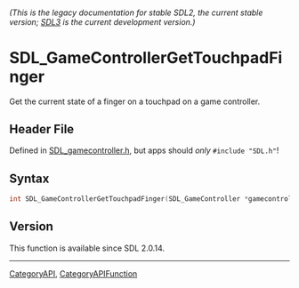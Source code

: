 ###### (This is the legacy documentation for stable SDL2, the current stable version; [SDL3](https://wiki.libsdl.org/SDL3/) is the current development version.)
# SDL_GameControllerGetTouchpadFinger

Get the current state of a finger on a touchpad on a game controller.

## Header File

Defined in [SDL_gamecontroller.h](https://github.com/libsdl-org/SDL/blob/SDL2/include/SDL_gamecontroller.h), but apps should _only_ `#include "SDL.h"`!

## Syntax

```c
int SDL_GameControllerGetTouchpadFinger(SDL_GameController *gamecontroller, int touchpad, int finger, Uint8 *state, float *x, float *y, float *pressure);

```

## Version

This function is available since SDL 2.0.14.

----
[CategoryAPI](CategoryAPI), [CategoryAPIFunction](CategoryAPIFunction)

